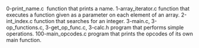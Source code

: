 0-print_name.c	 function that prints a name.
1-array_iterator.c	function that executes a function given as a parameter on each element of an array.
2-int_index.c	function that searches for an integer.
3-main.c, 3-op_functions.c, 3-get_op_func.c, 3-calc.h	program that performs simple operations.
100-main_opcodes.c	program that prints the opcodes of its own main function.

